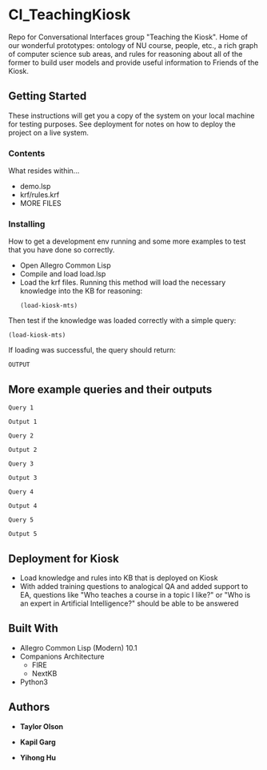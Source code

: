 # CI_TeachingKiosk
Repo for Conversational Interfaces group "Teaching the Kiosk". Home of our wonderful prototypes: ontology of NU course, people, etc., a rich graph of computer science sub areas, and rules for reasoning about all of the former to build user models and provide useful information to Friends of the Kiosk.

## Getting Started

These instructions will get you a copy of the system on your local machine for testing purposes. See deployment for notes on how to deploy the project on a live system.

### Contents

What resides within...

* demo.lsp
* krf/rules.krf
* MORE FILES

### Installing

How to get a development env running and some more examples to test that you have done so correctly.

* Open Allegro Common Lisp
* Compile and load load.lsp
* Load the krf files. Running this method will load the necessary knowledge into the KB for reasoning:
  ```
  (load-kiosk-mts)
  ```
  
Then test if the knowledge was loaded correctly with a simple query:
```
(load-kiosk-mts)
```
If loading was successful, the query should return:
 ```
OUTPUT
 ```

## More example queries and their outputs

```
Query 1
```

```
Output 1
```

```
Query 2
```

```
Output 2
```

```
Query 3
```

```
Output 3
```

```
Query 4
```

```
Output 4
```

```
Query 5
```

```
Output 5
```

## Deployment for Kiosk

* Load knowledge and rules into KB that is deployed on Kiosk
* With added training questions to analogical QA and added support to EA, questions like "Who teaches a course in a topic I like?" or "Who is an expert in Artificial Intelligence?" should be able to be answered

## Built With

* Allegro Common Lisp (Modern) 10.1
* Companions Architecture
  * FIRE
  * NextKB
* Python3

## Authors

* **Taylor Olson**

* **Kapil Garg**

* **Yihong Hu**
